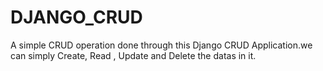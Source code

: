 # DJANGO_CRUD

A simple CRUD operation done through this Django CRUD Application.we can simply Create, Read , Update and Delete the datas in it.
